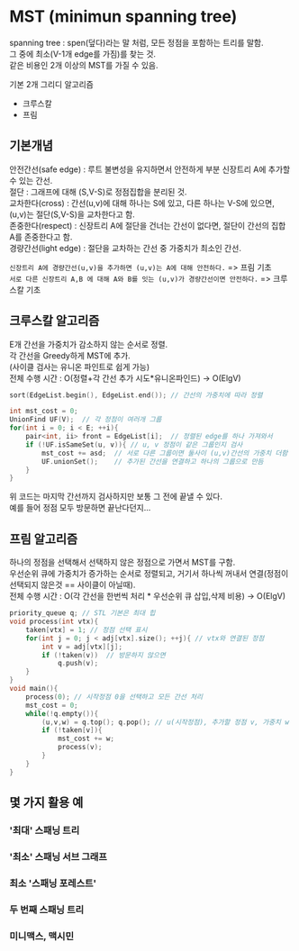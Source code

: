 # MST (minimun spanning tree)
  
spanning tree : spen(덮다)라는 말 처럼, 모든 정점을 포함하는 트리를 말함.  
그 중에 최소(V-1개 edge를 가짐)를 찾는 것.  
같은 비용인 2개 이상의 MST를 가질 수 있음.  
  
기본 2개 그리디 알고리즘  
- 크루스칼
- 프림

## 기본개념
안전간선(safe edge) : 루트 불변성을 유지하면서 안전하게 부분 신장트리 A에 추가할 수 있는 간선.  
절단 : 그래프에 대해 (S,V-S)로 정점집합을 분리된 것.  
교차한다(cross) : 간선(u,v)에 대해 하나는 S에 있고, 다른 하나는 V-S에 있으면, (u,v)는 절단(S,V-S)을 교차한다고 함.  
존중한다(respect) : 신장트리 A에 절단을 건너는 간선이 없다면, 절단이 간선의 집합 A를 존중한다고 함.  
경량간선(light edge) : 절단을 교차하는 간선 중 가중치가 최소인 간선.  
  
`신장트리 A에 경량간선(u,v)을 추가하면 (u,v)는 A에 대해 안전하다.` => 프림 기초  
`서로 다른 신장트리 A,B 에 대해 A와 B를 잇는 (u,v)가 경량간선이면 안전하다.` => 크루스칼 기초  

## 크루스칼 알고리즘
E개 간선을 가중치가 감소하지 않는 순서로 정렬.  
각 간선을 Greedy하게 MST에 추가.  
(사이클 검사는 유니온 파인트로 쉽게 가능)  
전체 수행 시간 : O(정렬+각 간선 추가 시도*유니온파인드) -> O(ElgV)  
  
  
```c++
sort(EdgeList.begin(), EdgeList.end()); // 간선의 가중치에 따라 정렬

int mst_cost = 0;
UnionFind UF(V);  // 각 정점이 여러개 그룹
for(int i = 0; i < E; ++i){
    pair<int, ii> front = EdgeList[i];  // 정렬된 edge를 하나 가져와서
    if (!UF.isSameSet(u, v)){ // u, v 정점이 같은 그룹인지 검사
        mst_cost += asd;  // 서로 다른 그룹이면 둘사이 (u,v)간선의 가중치 더함
        UF.unionSet();    // 추가된 간선을 연결하고 하나의 그룹으로 만듬
    }
}
```
위 코드는 마지막 간선까지 검사하지만 보통 그 전에 끝낼 수 있다.  
예를 들어 정점 모두 방문하면 끝난다던지...  

## 프림 알고리즘
하나의 정점을 선택해서 선택하지 않은 정점으로 가면서 MST를 구함.  
우선순위 큐에 가중치가 증가하는 순서로 정렬되고, 거기서 하나씩 꺼내서 연결(정점이 선택되지 않은것 == 사이클이 아닐때).  
전체 수행 시간 : O(각 간선을 한번씩 처리 * 우선순위 큐 삽입,삭제 비용) -> O(ElgV)  
  
```c++
priority_queue q; // STL 기본은 최대 힙
void process(int vtx){
    taken[vtx] = 1; // 정점 선택 표시
    for(int j = 0; j < adj[vtx].size(); ++j){ // vtx와 연결된 정점
        int v = adj[vtx][j];
        if (!taken(v))  // 방문하지 않으면
            q.push(v);
    }
}
void main(){
    process(0); // 시작정점 0을 선택하고 모든 간선 처리
    mst_cost = 0;
    while(!q.empty()){
        (u,v,w) = q.top(); q.pop(); // u(시작정점), 추가할 정점 v, 가중치 w
        if (!taken[v]){
            mst_cost += w;
            process(v);
        }
    }
}
```

## 몇 가지 활용 예
### '최대' 스패닝 트리
### '최소' 스패닝 서브 그래프
### 최소 '스패닝 포레스트'
### 두 번째 스패닝 트리
### 미니맥스, 맥시민

